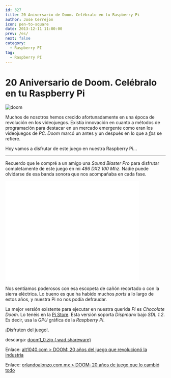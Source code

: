 ```yaml
---
id: 327
title: 20 Aniversario de Doom. Celébralo en tu Raspberry Pi
author: Jose Cerrejon
icon: pen-to-square
date: 2013-12-11 11:00:00
prev: /es/
next: false
category:
  - Raspberry PI
tag:
  - Raspberry PI
---
```


# 20 Aniversario de Doom. Celébralo en tu Raspberry Pi

![doom](/images/2013/12/doom-20.jpg)

Muchos de nosotros hemos crecido afortunadamente en una época de revolución en los videojuegos. Existía innovación en cuanto a métodos de programación para destacar en un mercado emergente como eran los videojuegos de *PC*. *Doom* marcó un antes y un después en lo que a *fps* se refiere.

Hoy vamos a disfrutar de este juego en nuestra Raspberry Pi…

- - -
Recuerdo que le compré a un amigo una *Sound Blaster Pro* para disfrutar completamente de este juego en mi *486 DX2 100 Mhz*. Nadie puede olvidarse de esa banda sonora que nos acompañaba en cada fase. 

<iframe width="420" height="315" src="//www.youtube.com/embed/BEECC3xoCVU" frameborder="0" allowfullscreen></iframe>

Nos sentíamos poderosos con esa escopeta de cañón recortado o con la sierra eléctrica. Lo bueno es que ha habido muchos *ports* a lo largo de estos años, y nuestra Pi no nos podía defraudar.

La mejor versión existente para ejecutar en nuestra querida *Pi* es *Chocolate Doom*. Lo tenéis en la [Pi Store](http://store.raspberrypi.com/projects/chocodoom). Esta versión soporta *Dispmanx* bajo *SDL 1.2*. Es decir, usa la *GPU* gráfica de la *Raspberry Pi*.

¡Disfruten del juego!.

descarga: [doom1_0.zip (.wad shareware)](http://www.doomworld.com/idgames/?id=6)

Enlace: [alt1040.com > DOOM: 20 años del juego que revolucionó la industria](http://alt1040.com/2013/12/doom-20-aniversario)

Enlace: [orlandoalonzo.com.mx > DOOM: 20 años de juego que lo cambió todo](http://www.orlandoalonzo.com.mx/tecnologia/doom-20-anos-de-juego-que-lo-cambio-todo/)